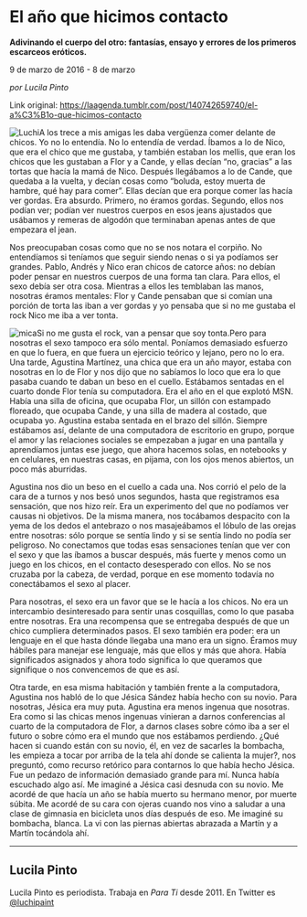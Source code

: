 # El año que hicimos contacto

**Adivinando el cuerpo del otro: fantasías, ensayo y errores de los primeros escarceos eróticos.**

9 de marzo de 2016 - 8 de marzo

_por Lucila Pinto_

Link original: https://laagenda.tumblr.com/post/140742659740/el-a%C3%B1o-que-hicimos-contacto

![Luchi](https://64.media.tumblr.com/f7aedb8767c0941a0f2a534838f8a157/tumblr_inline_pk0lbnQy7Y1t6q87u_500.png)A los trece a mis amigas les daba vergüenza comer delante de chicos. Yo no lo entendía. No lo entendía de verdad. Íbamos a lo de Nico, que era el chico que me gustaba, y también estaban los mellis, que eran los chicos que les gustaban a Flor y a Cande, y ellas decían “no, gracias” a las tortas que hacía la mamá de Nico. Después llegábamos a lo de Cande, que quedaba a la vuelta, y decían cosas como “boluda, estoy muerta de hambre, qué hay para comer”. Ellas decían que era porque comer las hacía ver gordas. Era absurdo. Primero, no éramos gordas. Segundo, ellos nos podían ver; podían ver nuestros cuerpos en esos jeans ajustados que usábamos y remeras de algodón que terminaban apenas antes de que empezara el jean. 


Nos preocupaban cosas como que no se nos notara el corpiño. No entendíamos si teníamos que seguir siendo nenas o si ya podíamos ser grandes. Pablo, Andrés y Nico eran chicos de catorce años: no debían poder pensar en nuestros cuerpos de una forma tan clara. Para ellos, el sexo debía ser otra cosa. Mientras a ellos les temblaban las manos, nosotras éramos mentales: Flor y Cande pensaban que si comían una porción de torta las iban a ver gordas y yo pensaba que si no me gustaba el rock Nico me iba a ver tonta. 


![mica](https://64.media.tumblr.com/f7aedb8767c0941a0f2a534838f8a157/tumblr_inline_pk0lbnQy7Y1t6q87u_500.png)Si no me gusta el rock, van a pensar que soy tonta.Pero para nosotras el sexo tampoco era sólo mental. Poníamos demasiado esfuerzo en que lo fuera, en que fuera un ejercicio teórico y lejano, pero no lo era. Una tarde, Agustina Martínez, una chica que era un año mayor, estaba con nosotras en lo de Flor y nos dijo que no sabíamos lo loco que era lo que pasaba cuando te daban un beso en el cuello. Estábamos sentadas en el cuarto donde Flor tenía su computadora. Era el año en el que explotó MSN. Había una silla de oficina, que ocupaba Flor, un sillón con estampado floreado, que ocupaba Cande, y una silla de madera al costado, que ocupaba yo. Agustina estaba sentada en el brazo del sillón. Siempre estábamos así, delante de una computadora de escritorio en grupo, porque el amor y las relaciones sociales se empezaban a jugar en una pantalla y aprendíamos juntas ese juego, que ahora hacemos solas, en notebooks y en celulares, en nuestras casas, en pijama, con los ojos menos abiertos, un poco más aburridas. 


Agustina nos dio un beso en el cuello a cada una. Nos corrió el pelo de la cara de a turnos y nos besó unos segundos, hasta que registramos esa sensación, que nos hizo reír. Era un experimento del que no podíamos ver causas ni objetivos. De la misma manera, nos tocábamos despacito con la yema de los dedos el antebrazo o nos masajeábamos el lóbulo de las orejas entre nosotras: sólo porque se sentía lindo y si se sentía lindo no podía ser peligroso. No conectamos que todas esas sensaciones tenían que ver con el sexo y que las íbamos a buscar después, más fuerte y menos como un juego en los chicos, en el contacto desesperado con ellos. No se nos cruzaba por la cabeza, de verdad, porque en ese momento todavía no conectábamos el sexo al placer. 


Para nosotras, el sexo era un favor que se le hacía a los chicos. No era un intercambio desinteresado para sentir unas cosquillas, como lo que pasaba entre nosotras. Era una recompensa que se entregaba después de que un chico cumpliera determinados pasos. El sexo también era poder: era un lenguaje en el que hasta dónde llegaba una mano era un signo. Éramos muy hábiles para manejar ese lenguaje, más que ellos y más que ahora. Había significados asignados y ahora todo significa lo que queramos que signifique o nos convencemos de que es así.


Otra tarde, en esa misma habitación y también frente a la computadora, Agustina nos habló de lo que Jésica Sández había hecho con su novio. Para nosotras, Jésica era muy puta. Agustina era menos ingenua que nosotras. Era como si las chicas menos ingenuas vinieran a darnos conferencias al cuarto de la computadora de Flor, a darnos clases sobre cómo iba a ser el futuro o sobre cómo era el mundo que nos estábamos perdiendo. ¿Qué hacen si cuando están con su novio, él, en vez de sacarles la bombacha, les empieza a tocar por arriba de la tela ahí donde se calienta la mujer?, nos preguntó, como recurso retórico para contarnos lo que había hecho Jésica. Fue un pedazo de información demasiado grande para mí. Nunca había escuchado algo así. Me imaginé a Jésica casi desnuda con su novio. Me acordé de que hacía un año se había muerto su hermano menor, por muerte súbita. Me acordé de su cara con ojeras cuando nos vino a saludar a una clase de gimnasia en bicicleta unos días después de eso. Me imaginé su bombacha, blanca. La vi con las piernas abiertas abrazada a Martín y a Martín tocándola ahí.




---

 Lucila Pinto
-------------

 Lucila Pinto es periodista. Trabaja en *Para Ti* desde 2011. En Twitter es [@luchipaint](https://twitter.com/luchipaint) 

